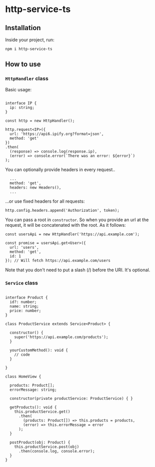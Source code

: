 # http-service-ts

## Installation

Inside your project, run:

`npm i http-service-ts`

## How to use

### `HttpHandler` class

Basic usage:

```

interface IP {
  ip: string;
}

const http = new HttpHandler();

http.request<IP>({
  url: 'https://api6.ipify.org?format=json',
  method: 'get'
})
.then(
  (response) => console.log(response.ip),
  (error) => console.error(`There was an error: ${error}`)
);

```

You can optionally provide headers in every request..

```
  ...
  method: 'get',
  headers: new Headers(),
  ...
```

...or use fixed headers for all requests:

```
http.config.headers.append('Authorization', token);
```

You can pass a root in `constructor`. So when you provide an url at the request, it will be concatenated with the root. As it follows:

```
const usersApi = new HttpHandler('https://api.example.com');

const promise = usersApi.get<User>({
  url: 'users',
  method: 'get',
  id: 1
}); // Will fetch https://api.example.com/users

```

Note that you don't need to put a slash (/) before the URI. It's optional.

### `Service` class

```

interface Product {
  id?: number;
  name: string;
  price: number;
}

class ProductService extends Service<Product> {
  
  constructor() {
    super('https://api.example.com/products');
  }
  
  yourCustomMethod(): void {
    // code
  }
  
}

class HomeView {
  
  products: Product[];
  errorMessage: string;
  
  constructor(private productService: ProductService) { }
  
  getProducts(): void {
    this.productService.get()
      .then(
        (products: Product[]) => this.products = products,
        (error) => this.errorMessage = error
      );
  }
  
  postProduct(obj: Product) {
    this.productService.post(obj)
      .then(console.log, console.error);
  }
}

```